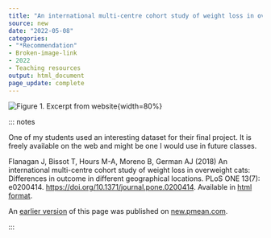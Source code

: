 ```yaml
---
title: "An international multi-centre cohort study of weight loss in overweight cats"
source: new
date: "2022-05-08"
categories:
- "*Recommendation"
- Broken-image-link
- 2022
- Teaching resources
output: html_document
page_update: complete
---
```


![Figure 1. Excerpt from website](http://www.pmean.com/new-images/22/cat-weight-loss-data-01.png){width=80%}

::: notes

One of my students used an interesting dataset for their final project. It is freely available on the web and might be one I would use in future classes.

Flanagan J, Bissot T, Hours M-A, Moreno B, German AJ (2018) An international multi-centre cohort study of weight loss in overweight cats: Differences in outcome in different geographical locations. PLoS ONE 13(7): e0200414. https://doi.org/10.1371/journal.pone.0200414. Available in [html format][fla1].

[fla1]: https://figshare.com/articles/dataset/An_international_multi-centre_cohort_study_of_weight_loss_in_overweight_cats_Differences_in_outcome_in_different_geographical_locations/6862337

An [earlier version][sim2] of this page was published on [new.pmean.com][sim1].

[sim1]: http://new.pmean.com
[sim2]: http://new.pmean.com/cat-weight-loss-data-01/

:::
